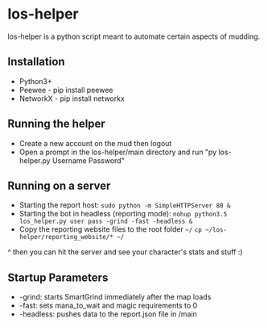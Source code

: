 # los-helper

los-helper is a python script meant to automate certain aspects of mudding.

## Installation

* Python3+
* Peewee - pip install peewee
* NetworkX - pip install networkx

## Running the helper

* Create a new account on the mud then logout
* Open a prompt in the los-helper/main directory and run "py los-helper.py Username Password"

## Running on a server

* Starting the report host:
`sudo python -m SimpleHTTPServer 80 &`
* Starting the bot in headless (reporting mode):
`nohup python3.5 los_helper.py user pass -grind -fast -headless &`
* Copy the reporting website files to the root folder `~/`
`cp ~/los-helper/reporting_website/* ~/`

^ then you can hit the server and see your character's stats and stuff :)

## Startup Parameters
* -grind: starts SmartGrind immediately after the map loads
* -fast: sets mana_to_wait and magic requirements to 0
* -headless: pushes data to the report.json file in /main